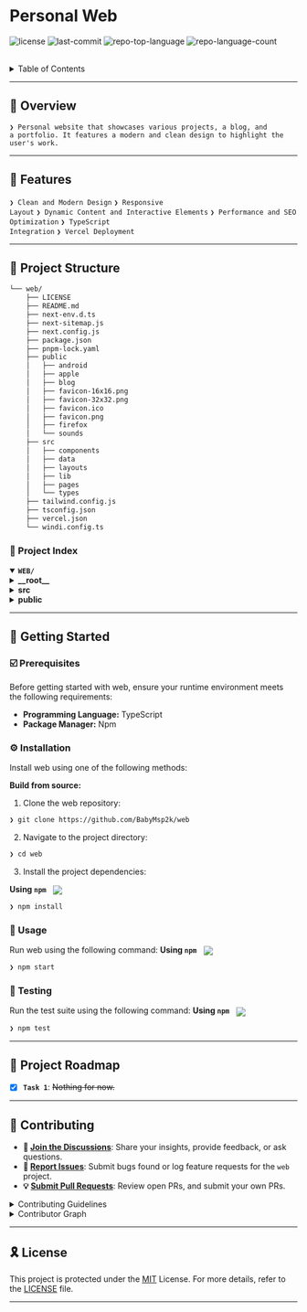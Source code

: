 <div align="left" style="position: relative;">
	<h1>Personal Web</h1>
</p>
<p align="left">
	<img src="https://img.shields.io/github/license/BabyMsp2k/web?style=default&logo=opensourceinitiative&logoColor=white&color=232323" alt="license">
	<img src="https://img.shields.io/github/last-commit/BabyMsp2k/web?style=default&logo=git&logoColor=white&color=232323" alt="last-commit">
	<img src="https://img.shields.io/github/languages/top/BabyMsp2k/web?style=default&color=232323" alt="repo-top-language">
	<img src="https://img.shields.io/github/languages/count/BabyMsp2k/web?style=default&color=232323" alt="repo-language-count">
</p>
<p align="left"><!-- default option, no dependency badges. -->
</p>
<p align="left">
	<!-- default option, no dependency badges. -->
</p>
</div>
<br clear="right">

<details><summary>Table of Contents</summary>

- [📍 Overview](#-overview)
- [👾 Features](#-features)
- [📁 Project Structure](#-project-structure)
  - [📂 Project Index](#-project-index)
- [🚀 Getting Started](#-getting-started)
  - [☑️ Prerequisites](#-prerequisites)
  - [⚙️ Installation](#-installation)
  - [🤖 Usage](#🤖-usage)
  - [🧪 Testing](#🧪-testing)
- [📌 Project Roadmap](#-project-roadmap)
- [🔰 Contributing](#-contributing)
- [🎗 License](#-license)
- [🙌 Acknowledgments](#-acknowledgments)

</details>
<hr>

## 📍 Overview

<code>❯ Personal website that showcases various projects, a blog, and a portfolio. It features a modern and clean design to highlight the user's work.</code>

---

## 👾 Features

<code>❯ Clean and Modern Design</code>
<code>❯ Responsive Layout</code>
<code>❯ Dynamic Content and Interactive Elements</code>
<code>❯ Performance and SEO Optimization</code>
<code>❯ TypeScript Integration</code>
<code>❯ Vercel Deployment</code> 

---

## 📁 Project Structure

```sh
└── web/
    ├── LICENSE
    ├── README.md
    ├── next-env.d.ts
    ├── next-sitemap.js
    ├── next.config.js
    ├── package.json
    ├── pnpm-lock.yaml
    ├── public
    │   ├── android
    │   ├── apple
    │   ├── blog
    │   ├── favicon-16x16.png
    │   ├── favicon-32x32.png
    │   ├── favicon.ico
    │   ├── favicon.png
    │   ├── firefox
    │   └── sounds
    ├── src
    │   ├── components
    │   ├── data
    │   ├── layouts
    │   ├── lib
    │   ├── pages
    │   └── types
    ├── tailwind.config.js
    ├── tsconfig.json
    ├── vercel.json
    └── windi.config.ts
```


### 📂 Project Index
<details open>
	<summary><b><code>WEB/</code></b></summary>
	<details> <!-- __root__ Submodule -->
		<summary><b>__root__</b></summary>
		<blockquote>
			<table>
			<tr>
				<td><b><a href='https://github.com/BabyMsp2k/web/blob/master/pnpm-lock.yaml'>pnpm-lock.yaml</a></b></td>
			</tr>
			<tr>
				<td><b><a href='https://github.com/BabyMsp2k/web/blob/master/vercel.json'>vercel.json</a></b></td>
			</tr>
			<tr>
				<td><b><a href='https://github.com/BabyMsp2k/web/blob/master/tsconfig.json'>tsconfig.json</a></b></td>
			</tr>
			<tr>
				<td><b><a href='https://github.com/BabyMsp2k/web/blob/master/tailwind.config.js'>tailwind.config.js</a></b></td>
			</tr>
			<tr>
				<td><b><a href='https://github.com/BabyMsp2k/web/blob/master/next-env.d.ts'>next-env.d.ts</a></b></td>
			</tr>
			<tr>
				<td><b><a href='https://github.com/BabyMsp2k/web/blob/master/windi.config.ts'>windi.config.ts</a></b></td>
			</tr>
			<tr>
				<td><b><a href='https://github.com/BabyMsp2k/web/blob/master/next.config.js'>next.config.js</a></b></td>
			</tr>
			<tr>
				<td><b><a href='https://github.com/BabyMsp2k/web/blob/master/package.json'>package.json</a></b></td>
			</tr>
			<tr>
				<td><b><a href='https://github.com/BabyMsp2k/web/blob/master/next-sitemap.js'>next-sitemap.js</a></b></td>
			</tr>
			</table>
		</blockquote>
	</details>
	<details> <!-- src Submodule -->
		<summary><b>src</b></summary>
		<blockquote>
			<details>
				<summary><b>types</b></summary>
				<blockquote>
					<table>
					<tr>
						<td><b><a href='https://github.com/BabyMsp2k/web/blob/master/src/types/blog.ts'>blog.ts</a></b></td>
					</tr>
					<tr>
						<td><b><a href='https://github.com/BabyMsp2k/web/blob/master/src/types/referrals.ts'>referrals.ts</a></b></td>
					</tr>
					<tr>
						<td><b><a href='https://github.com/BabyMsp2k/web/blob/master/src/types/events.ts'>events.ts</a></b></td>
					</tr>
					<tr>
						<td><b><a href='https://github.com/BabyMsp2k/web/blob/master/src/types/state.ts'>state.ts</a></b></td>
					</tr>
					<tr>
						<td><b><a href='https://github.com/BabyMsp2k/web/blob/master/src/types/theme.ts'>theme.ts</a></b></td>
					</tr>
					<tr>
						<td><b><a href='https://github.com/BabyMsp2k/web/blob/master/src/types/navigation.ts'>navigation.ts</a></b></td>
					</tr>
					<tr>
						<td><b><a href='https://github.com/BabyMsp2k/web/blob/master/src/types/projects.ts'>projects.ts</a></b></td>
					</tr>
					<tr>
						<td><b><a href='https://github.com/BabyMsp2k/web/blob/master/src/types/index.ts'>index.ts</a></b></td>
					</tr>
					<tr>
						<td><b><a href='https://github.com/BabyMsp2k/web/blob/master/src/types/lanyard.ts'>lanyard.ts</a></b></td>
					</tr>
					<tr>
						<td><b><a href='https://github.com/BabyMsp2k/web/blob/master/src/types/list.ts'>list.ts</a></b></td>
					</tr>
					<tr>
						<td><b><a href='https://github.com/BabyMsp2k/web/blob/master/src/types/timeline.ts'>timeline.ts</a></b></td>
					</tr>
					<tr>
						<td><b><a href='https://github.com/BabyMsp2k/web/blob/master/src/types/common.ts'>common.ts</a></b></td>
					</tr>
					</table>
					<details>
						<summary><b>declarations</b></summary>
						<blockquote>
							<table>
							<tr>
								<td><b><a href='https://github.com/BabyMsp2k/web/blob/master/src/types/declarations/environment.d.ts'>environment.d.ts</a></b></td>
							</tr>
							<tr>
								<td><b><a href='https://github.com/BabyMsp2k/web/blob/master/src/types/declarations/shaders.d.ts'>shaders.d.ts</a></b></td>
							</tr>
							</table>
						</blockquote>
					</details>
				</blockquote>
			</details>
			<details>
				<summary><b>lib</b></summary>
				<blockquote>
					<table>
					<tr>
						<td><b><a href='https://github.com/BabyMsp2k/web/blob/master/src/lib/colors.ts'>colors.ts</a></b></td>
					</tr>
					<tr>
						<td><b><a href='https://github.com/BabyMsp2k/web/blob/master/src/lib/state.ts'>state.ts</a></b></td>					</tr>
					<tr>
						<td><b><a href='https://github.com/BabyMsp2k/web/blob/master/src/lib/post.ts'>post.ts</a></b></td>
					</tr>
					<tr>
						<td><b><a href='https://github.com/BabyMsp2k/web/blob/master/src/lib/projects.ts'>projects.ts</a></b></td>
					</tr>
					<tr>
						<td><b><a href='https://github.com/BabyMsp2k/web/blob/master/src/lib/sounds.ts'>sounds.ts</a></b></td>
					</tr>
					<tr>
						<td><b><a href='https://github.com/BabyMsp2k/web/blob/master/src/lib/seo.ts'>seo.ts</a></b></td>
					</tr>
					<tr>
						<td><b><a href='https://github.com/BabyMsp2k/web/blob/master/src/lib/index.ts'>index.ts</a></b></td>
					</tr>
					<tr>
						<td><b><a href='https://github.com/BabyMsp2k/web/blob/master/src/lib/lanyard.ts'>lanyard.ts</a></b></td>
					</tr>
					<tr>
						<td><b><a href='https://github.com/BabyMsp2k/web/blob/master/src/lib/navigation.tsx'>navigation.tsx</a></b></td>
					</tr>
					</table>
				</blockquote>
			</details>
			<details>
				<summary><b>layouts</b></summary>
				<blockquote>
					<table>
					<tr>
						<td><b><a href='https://github.com/BabyMsp2k/web/blob/master/src/layouts/Blog.layout.tsx'>Blog.layout.tsx</a></b></td>
					</tr>
					<tr>
						<td><b><a href='https://github.com/BabyMsp2k/web/blob/master/src/layouts/index.ts'>index.ts</a></b></td>
					</tr>
					<tr>
						<td><b><a href='https://github.com/BabyMsp2k/web/blob/master/src/layouts/Error.layout.tsx'>Error.layout.tsx</a></b></td>
					</tr>
					<tr>
						<td><b><a href='https://github.com/BabyMsp2k/web/blob/master/src/layouts/Default.layout.tsx'>Default.layout.tsx</a></b></td>
					</tr>
					</table>
				</blockquote>
			</details>
			<details>
				<summary><b>components</b></summary>
				<blockquote>
					<table>
					<tr>
						<td><b><a href='https://github.com/BabyMsp2k/web/blob/master/src/components/Event.component.tsx'>Event.component.tsx</a></b></td>
					</tr>
					<tr>
						<td><b><a href='https://github.com/BabyMsp2k/web/blob/master/src/components/Animate.component.tsx'>Animate.component.tsx</a></b></td>
					</tr>
					<tr>
						<td><b><a href='https://github.com/BabyMsp2k/web/blob/master/src/components/index.ts'>index.ts</a></b></td>
					</tr>
					</table>
					<details>
						<summary><b>List</b></summary>
						<blockquote>
							<table>
							<tr>
								<td><b><a href='https://github.com/BabyMsp2k/web/blob/master/src/components/List/Item.component.tsx'>Item.component.tsx</a></b></td>
									</tr>
							<tr>
								<td><b><a href='https://github.com/BabyMsp2k/web/blob/master/src/components/List/index.ts'>index.ts</a></b></td>
									</tr>
							<tr>
								<td><b><a href='https://github.com/BabyMsp2k/web/blob/master/src/components/List/Container.component.tsx'>Container.component.tsx</a></b></td>
									</tr>
							<tr>
								<td><b><a href='https://github.com/BabyMsp2k/web/blob/master/src/components/List/Action.component.tsx'>Action.component.tsx</a></b></td>
									</tr>
							</table>
						</blockquote>
					</details>
					<details>
						<summary><b>Background</b></summary>
						<blockquote>
							<table>
							<tr>
								<td><b><a href='https://github.com/BabyMsp2k/web/blob/master/src/components/Background/fragment.glsl'>fragment.glsl</a></b></td>
									</tr>
							<tr>
								<td><b><a href='https://github.com/BabyMsp2k/web/blob/master/src/components/Background/Standard.component.tsx'>Standard.component.tsx</a></b></td>
									</tr>
							<tr>
								<td><b><a href='https://github.com/BabyMsp2k/web/blob/master/src/components/Background/vertex.glsl'>vertex.glsl</a></b></td>
									</tr>
							<tr>
								<td><b><a href='https://github.com/BabyMsp2k/web/blob/master/src/components/Background/index.ts'>index.ts</a></b></td>
									</tr>
							</table>
						</blockquote>
					</details>
					<details>
						<summary><b>Blog</b></summary>
						<blockquote>
							<table>
							<tr>
								<td><b><a href='https://github.com/BabyMsp2k/web/blob/master/src/components/Blog/Latest.component.tsx'>Latest.component.tsx</a></b></td>
									</tr>
							<tr>
								<td><b><a href='https://github.com/BabyMsp2k/web/blob/master/src/components/Blog/Error.component.tsx'>Error.component.tsx</a></b></td>
									</tr>
							<tr>
								<td><b><a href='https://github.com/BabyMsp2k/web/blob/master/src/components/Blog/index.ts'>index.ts</a></b></td>
									</tr>
							<tr>
								<td><b><a href='https://github.com/BabyMsp2k/web/blob/master/src/components/Blog/Post.component.tsx'>Post.component.tsx</a></b></td>
									</tr>
							</table>
							<details>
								<summary><b>Styles</b></summary>
								<blockquote>
									<table>
									<tr>
										<td><b><a href='https://github.com/BabyMsp2k/web/blob/master/src/components/Blog/Styles/Elements.styles.tsx'>Elements.styles.tsx</a></b></td>
													</tr>
									<tr>
										<td><b><a href='https://github.com/BabyMsp2k/web/blob/master/src/components/Blog/Styles/index.ts'>index.ts</a></b></td>
													</tr>
									<tr>
										<td><b><a href='https://github.com/BabyMsp2k/web/blob/master/src/components/Blog/Styles/Code.styles.tsx'>Code.styles.tsx</a></b></td>
													</tr>
									</table>
								</blockquote>
							</details>
							<details>
								<summary><b>X</b></summary>
								<blockquote>
									<table>
									<tr>
										<td><b><a href='https://github.com/BabyMsp2k/web/blob/master/src/components/Blog/X/XButton.component.tsx'>XButton.component.tsx</a></b></td>
													</tr>
									<tr>
										<td><b><a href='https://github.com/BabyMsp2k/web/blob/master/src/components/Blog/X/XFigure.component.tsx'>XFigure.component.tsx</a></b></td>
													</tr>
									<tr>
										<td><b><a href='https://github.com/BabyMsp2k/web/blob/master/src/components/Blog/X/XStreamable.component.tsx'>XStreamable.component.tsx</a></b></td>
													</tr>
									<tr>
										<td><b><a href='https://github.com/BabyMsp2k/web/blob/master/src/components/Blog/X/index.ts'>index.ts</a></b></td>
													</tr>
									<tr>
										<td><b><a href='https://github.com/BabyMsp2k/web/blob/master/src/components/Blog/X/XSandbox.component.tsx'>XSandbox.component.tsx</a></b></td>
													</tr>
									</table>
								</blockquote>
							</details>
						</blockquote>
					</details>
					<details>
						<summary><b>Status</b></summary>
						<blockquote>
							<table>
							<tr>
								<td><b><a href='https://github.com/BabyMsp2k/web/blob/master/src/components/Status/Indicator.component.tsx'>Indicator.component.tsx</a></b></td>
									</tr>
							<tr>
								<td><b><a href='https://github.com/BabyMsp2k/web/blob/master/src/components/Status/index.ts'>index.ts</a></b></td>
									</tr>
							</table>
							<details>
								<summary><b>Widget</b></summary>
								<blockquote>
									<table>
									<tr>
										<td><b><a href='https://github.com/BabyMsp2k/web/blob/master/src/components/Status/Widget/Loading.component.tsx'>Loading.component.tsx</a></b></td>
													</tr>
									<tr>
										<td><b><a href='https://github.com/BabyMsp2k/web/blob/master/src/components/Status/Widget/Error.component.tsx'>Error.component.tsx</a></b></td>
													</tr>
									<tr>
										<td><b><a href='https://github.com/BabyMsp2k/web/blob/master/src/components/Status/Widget/Standard.component.tsx'>Standard.component.tsx</a></b></td>
													</tr>
									<tr>
										<td><b><a href='https://github.com/BabyMsp2k/web/blob/master/src/components/Status/Widget/index.ts'>index.ts</a></b></td>
													</tr>
									</table>
								</blockquote>
							</details>
						</blockquote>
					</details>
					<details>
						<summary><b>Pill</b></summary>
						<blockquote>
							<table>
							<tr>
								<td><b><a href='https://github.com/BabyMsp2k/web/blob/master/src/components/Pill/Date.component.tsx'>Date.component.tsx</a></b></td>
									</tr>
							<tr>
								<td><b><a href='https://github.com/BabyMsp2k/web/blob/master/src/components/Pill/Standard.component.tsx'>Standard.component.tsx</a></b></td>
									</tr>
							<tr>
								<td><b><a href='https://github.com/BabyMsp2k/web/blob/master/src/components/Pill/index.ts'>index.ts</a></b></td>
									</tr>
							</table>
						</blockquote>
					</details>
					<details>
						<summary><b>Navbar</b></summary>
						<blockquote>
							<table>
							<tr>
								<td><b><a href='https://github.com/BabyMsp2k/web/blob/master/src/components/Navbar/Dropdown.component.tsx'>Dropdown.component.tsx</a></b></td>
									</tr>
							<tr>
								<td><b><a href='https://github.com/BabyMsp2k/web/blob/master/src/components/Navbar/Standard.component.tsx'>Standard.component.tsx</a></b></td>
									</tr>
							<tr>
								<td><b><a href='https://github.com/BabyMsp2k/web/blob/master/src/components/Navbar/index.ts'>index.ts</a></b></td>
									</tr>
							<tr>
								<td><b><a href='https://github.com/BabyMsp2k/web/blob/master/src/components/Navbar/Icon.component.tsx'>Icon.component.tsx</a></b></td>
									</tr>
							</table>
						</blockquote>
					</details>
					<details>
						<summary><b>Button</b></summary>
						<blockquote>
							<table>
							<tr>
								<td><b><a href='https://github.com/BabyMsp2k/web/blob/master/src/components/Button/Outline.component.tsx'>Outline.component.tsx</a></b></td>
									</tr>
							<tr>
								<td><b><a href='https://github.com/BabyMsp2k/web/blob/master/src/components/Button/Standard.component.tsx'>Standard.component.tsx</a></b></td>
									</tr>
							<tr>
								<td><b><a href='https://github.com/BabyMsp2k/web/blob/master/src/components/Button/index.ts'>index.ts</a></b></td>
									</tr>
							<tr>
								<td><b><a href='https://github.com/BabyMsp2k/web/blob/master/src/components/Button/Icon.component.tsx'>Icon.component.tsx</a></b></td>
									</tr>
							</table>
						</blockquote>
					</details>
				</blockquote>
			</details>
			<details>
				<summary><b>pages</b></summary>
				<blockquote>
					<table>
					<tr>
						<td><b><a href='https://github.com/BabyMsp2k/web/blob/master/src/pages/_document.tsx'>_document.tsx</a></b></td>
					</tr>
					<tr>
						<td><b><a href='https://github.com/BabyMsp2k/web/blob/master/src/pages/error.tsx'>error.tsx</a></b></td>
					</tr>
					<tr>
						<td><b><a href='https://github.com/BabyMsp2k/web/blob/master/src/pages/_app.tsx'>_app.tsx</a></b></td>
					</tr>
					<tr>
						<td><b><a href='https://github.com/BabyMsp2k/web/blob/master/src/pages/status.tsx'>status.tsx</a></b></td>
					</tr>
					<tr>
						<td><b><a href='https://github.com/BabyMsp2k/web/blob/master/src/pages/projects.tsx'>projects.tsx</a></b></td>
					</tr>
					<tr>
						<td><b><a href='https://github.com/BabyMsp2k/web/blob/master/src/pages/404.tsx'>404.tsx</a></b></td>
					</tr>
					<tr>
						<td><b><a href='https://github.com/BabyMsp2k/web/blob/master/src/pages/timeline.tsx'>timeline.tsx</a></b></td>
					</tr>
					<tr>
						<td><b><a href='https://github.com/BabyMsp2k/web/blob/master/src/pages/index.tsx'>index.tsx</a></b></td>
					</tr>
					</table>
					<details>
						<summary><b>referrals</b></summary>
						<blockquote>
							<table>
							<tr>
								<td><b><a href='https://github.com/BabyMsp2k/web/blob/master/src/pages/referrals/[name].tsx'>[name].tsx</a></b></td>
									</tr>
							<tr>
								<td><b><a href='https://github.com/BabyMsp2k/web/blob/master/src/pages/referrals/index.tsx'>index.tsx</a></b></td>
									</tr>
							</table>
						</blockquote>
					</details>
					<details>
						<summary><b>blog</b></summary>
						<blockquote>
							<table>
							<tr>
								<td><b><a href='https://github.com/BabyMsp2k/web/blob/master/src/pages/blog/[slug].tsx'>[slug].tsx</a></b></td>
									</tr>
							<tr>
								<td><b><a href='https://github.com/BabyMsp2k/web/blob/master/src/pages/blog/index.tsx'>index.tsx</a></b></td>
									</tr>
							</table>
						</blockquote>
					</details>
				</blockquote>
			</details>
		</blockquote>
	</details>
	<details> <!-- public Submodule -->
		<summary><b>public</b></summary>
		<blockquote>
			<details>
				<summary><b>sounds</b></summary>
				<blockquote>
					<table>
					<tr>
						<td><b><a href='https://github.com/BabyMsp2k/web/blob/master/public/sounds/click.ogg'>click.ogg</a></b></td>
					</tr>
					</table>
				</blockquote>
			</details>
		</blockquote>
	</details>
</details>

---
## 🚀 Getting Started

### ☑️ Prerequisites

Before getting started with web, ensure your runtime environment meets the following requirements:

- **Programming Language:** TypeScript
- **Package Manager:** Npm


### ⚙️ Installation

Install web using one of the following methods:

**Build from source:**

1. Clone the web repository:
```sh
❯ git clone https://github.com/BabyMsp2k/web
```

2. Navigate to the project directory:
```sh
❯ cd web
```

3. Install the project dependencies:


**Using `npm`** &nbsp; [<img align="center" src="https://img.shields.io/badge/npm-CB3837.svg?style={badge_style}&logo=npm&logoColor=white" />](https://www.npmjs.com/)

```sh
❯ npm install
```




### 🤖 Usage
Run web using the following command:
**Using `npm`** &nbsp; [<img align="center" src="https://img.shields.io/badge/npm-CB3837.svg?style={badge_style}&logo=npm&logoColor=white" />](https://www.npmjs.com/)

```sh
❯ npm start
```


### 🧪 Testing
Run the test suite using the following command:
**Using `npm`** &nbsp; [<img align="center" src="https://img.shields.io/badge/npm-CB3837.svg?style={badge_style}&logo=npm&logoColor=white" />](https://www.npmjs.com/)

```sh
❯ npm test
```


---
## 📌 Project Roadmap

- [X] **`Task 1`**: <strike>Nothing for now.</strike>

---

## 🔰 Contributing

- **💬 [Join the Discussions](https://github.com/BabyMsp2k/web/discussions)**: Share your insights, provide feedback, or ask questions.
- **🐛 [Report Issues](https://github.com/BabyMsp2k/web/issues)**: Submit bugs found or log feature requests for the `web` project.
- **💡 [Submit Pull Requests](https://github.com/BabyMsp2k/web/blob/main/CONTRIBUTING.md)**: Review open PRs, and submit your own PRs.

<details closed>
<summary>Contributing Guidelines</summary>

1. **Fork the Repository**: Start by forking the project repository to your github account.
2. **Clone Locally**: Clone the forked repository to your local machine using a git client.
   ```sh
   git clone https://github.com/BabyMsp2k/web
   ```
3. **Create a New Branch**: Always work on a new branch, giving it a descriptive name.
   ```sh
   git checkout -b new-feature-x
   ```
4. **Make Your Changes**: Develop and test your changes locally.
5. **Commit Your Changes**: Commit with a clear message describing your updates.
   ```sh
   git commit -m 'Implemented new feature x.'
   ```
6. **Push to github**: Push the changes to your forked repository.
   ```sh
   git push origin new-feature-x
   ```
7. **Submit a Pull Request**: Create a PR against the original project repository. Clearly describe the changes and their motivations.
8. **Review**: Once your PR is reviewed and approved, it will be merged into the main branch. Congratulations on your contribution!
</details>

<details closed>
<summary>Contributor Graph</summary>
<br>
<p align="left">
   <a href="https://github.com{/BabyMsp2k/web/}graphs/contributors">
      <img src="https://contrib.rocks/image?repo=BabyMsp2k/web">
   </a>
</p>
</details>

---

## 🎗 License

This project is protected under the [MIT](https://choosealicense.com/licenses/mit/) License. For more details, refer to the [LICENSE]([https://choosealicense.com/licenses/](https://github.com/BabyMsp2k/web/blob/main/LICENSE)) file.

---
